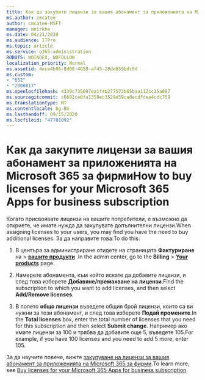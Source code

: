 ```yaml
---
title: Как да закупите лицензи за вашия абонамент за приложенията на Microsoft 365 за фирми
ms.author: cmcatee
author: cmcatee-MSFT
manager: mnirkhe
ms.date: 04/21/2020
ms.audience: ITPro
ms.topic: article
ms.service: o365-administration
ROBOTS: NOINDEX, NOFOLLOW
localization_priority: Normal
ms.assetid: 4ece4b95-0d06-4658-af45-28de859bdc9d
ms.custom:
- "652"
- "2000017"
ms.openlocfilehash: 4339c735097ea1f4b277572b65baa112cc35a087
ms.sourcegitcommit: c6692ce0fa1358ec3529e59ca0ecdfdea4cdc759
ms.translationtype: MT
ms.contentlocale: bg-BG
ms.lasthandoff: 09/15/2020
ms.locfileid: "47781092"
---
```

# <a name="how-to-buy-licenses-for-your-microsoft-365-apps-for-business-subscription"></a><span data-ttu-id="94a1a-102">Как да закупите лицензи за вашия абонамент за приложенията на Microsoft 365 за фирми</span><span class="sxs-lookup"><span data-stu-id="94a1a-102">How to buy licenses for your Microsoft 365 Apps for business subscription</span></span>

<span data-ttu-id="94a1a-103">Когато присвоявате лицензи на вашите потребители, е възможно да откриете, че имате нужда да закупувате допълнителни лицензи.</span><span class="sxs-lookup"><span data-stu-id="94a1a-103">When assigning licenses to your users, you may find you have the need to buy additional licenses.</span></span> <span data-ttu-id="94a1a-104">За да направите това:</span><span class="sxs-lookup"><span data-stu-id="94a1a-104">To do this:</span></span>
  
1. <span data-ttu-id="94a1a-105">В центъра за администриране отидете на страницата **Фактуриране** на \> **[вашите продукти](https://go.microsoft.com/fwlink/p/?linkid=842054)** .</span><span class="sxs-lookup"><span data-stu-id="94a1a-105">In the admin center, go to the **Billing** \> **[Your products](https://go.microsoft.com/fwlink/p/?linkid=842054)** page.</span></span>

2. <span data-ttu-id="94a1a-106">Намерете абонамента, към който искате да добавите лицензи, и след това изберете **Добавяне/премахване на лицензи**.</span><span class="sxs-lookup"><span data-stu-id="94a1a-106">Find the subscription to which you want to add licenses, and then select **Add/Remove licenses**.</span></span>

3. <span data-ttu-id="94a1a-107">В полето **общо лицензи** въведете общия брой лицензи, които са ви нужни за този абонамент, и след това изберете **Подай промените**.</span><span class="sxs-lookup"><span data-stu-id="94a1a-107">In the **Total licenses** box, enter the total number of licenses that you need for this subscription and then select **Submit change**.</span></span> <span data-ttu-id="94a1a-108">Например ако имате лицензи за 100 и трябва да добавите още 5, въведете 105.</span><span class="sxs-lookup"><span data-stu-id="94a1a-108">For example, if you have 100 licenses and you need to add 5 more, enter 105.</span></span>

<span data-ttu-id="94a1a-109">За да научите повече, вижте [закупуване на лицензи за вашия абонамент за приложенията на Microsoft 365 за фирми](https://docs.microsoft.com/microsoft-365/commerce/licenses/buy-licenses).</span><span class="sxs-lookup"><span data-stu-id="94a1a-109">To learn more, see [Buy licenses for your Microsoft 365 Apps for business subscription](https://docs.microsoft.com/microsoft-365/commerce/licenses/buy-licenses).</span></span>